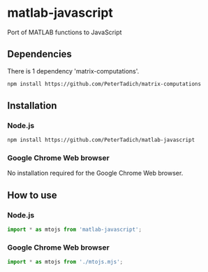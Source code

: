 # matlab-javascript
Port of MATLAB functions to JavaScript

## Dependencies

There is 1 dependency 'matrix-computations'.

```bash
npm install https://github.com/PeterTadich/matrix-computations
```

## Installation

### Node.js

```bash
npm install https://github.com/PeterTadich/matlab-javascript
```

### Google Chrome Web browser

No installation required for the Google Chrome Web browser.

## How to use

### Node.js

```js
import * as mtojs from 'matlab-javascript';
```

### Google Chrome Web browser

```js
import * as mtojs from './mtojs.mjs';
```
